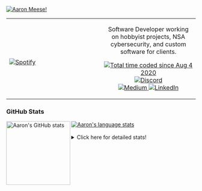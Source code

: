 [![Aaron Meese!](https://user-images.githubusercontent.com/17814535/88975338-a2aabf00-d27f-11ea-963f-8a19608716b4.png)](https://github.com/ajmeese7/readme-ascii "README ASCII")

<!-- Modified from project here: https://github.com/novatorem/novatorem -->
<table width="100%"> 
  <tr>
  <td width="50%">
      
&nbsp; <br> [![Spotify](https://ajmeese7.vercel.app/api/spotify)](https://open.spotify.com/user/ajmeese)

  </td>
  <td width="50%">
    <p align="center">
    Software Developer working on hobbyist projects, NSA cybersecurity, and custom software for clients.
    </p>
    <p align="center">
      <a href="https://wakatime.com/@f726891d-3b02-46cd-9b60-e8c59f9e2b14">
        <img src="https://wakatime.com/badge/user/f726891d-3b02-46cd-9b60-e8c59f9e2b14.svg" alt="Total time coded since Aug 4 2020" title="WakaTime" />
      </a>
      <a href="http://link.aaronmeese.com/discord">
        <img src="https://img.shields.io/badge/discord-ajmeese7%234835-369?style=flat-square&logo=discord&logoColor=white&color=purple" alt="Discord" title="Discord">
      </a>
      <br />
      <a href="https://link.aaronmeese.com/medium">
        <img src="https://img.shields.io/badge/medium-ajmeese7-1DB954?style=flat-square&logo=medium&logoColor=white" alt="Medium" title="Medium">
      </a>
      <a href="https://link.aaronmeese.com/linkedin">
        <img src="https://img.shields.io/badge/linkedIn-aaronmeese-1DB954?style=flat-square&logo=linkedin&logoColor=white&color=blue" alt="LinkedIn" title="LinkedIn">
      </a>
    </p>
  </td>

</table>

[//]: <> (The `&nbsp;` is to have Aphelion take up more space)

### GitHub Stats ###

<a href="https://profile-summary-for-github.com/user/ajmeese7">
  <img align="left" height="170px" src="https://github-readme-stats.vercel.app/api?username=ajmeese7&show_icons=true&line_height=27&count_private=true" alt="Aaron's GitHub stats"/>
  <img src="https://github-readme-stats.vercel.app/api/top-langs/?username=ajmeese7&hide_langs_below=5&layout=compact" alt="Aaron's language stats"/>
</a>

<br />
<br />
<details>
<summary>Click here for detailed stats!</summary>

### :zap: Recent Activity
<!--START_SECTION:activity-->
1. ❗️ Closed issue [#8](https://github.com/meese-enterprises/uptime-monitor/issues/8) in [meese-enterprises/uptime-monitor](https://github.com/meese-enterprises/uptime-monitor)
2. 🗣 Commented on [#8](https://github.com/meese-enterprises/uptime-monitor/issues/8) in [meese-enterprises/uptime-monitor](https://github.com/meese-enterprises/uptime-monitor)
3. ❗️ Opened issue [#8](https://github.com/meese-enterprises/uptime-monitor/issues/8) in [meese-enterprises/uptime-monitor](https://github.com/meese-enterprises/uptime-monitor)
4. 💪 Opened PR [#41](https://github.com/os-js/osjs-filemanager-application/pull/41) in [os-js/osjs-filemanager-application](https://github.com/os-js/osjs-filemanager-application)
5. 🗣 Commented on [#15](https://github.com/os-js/osjs-cli/issues/15) in [os-js/osjs-cli](https://github.com/os-js/osjs-cli)
<!--END_SECTION:activity-->

### 🧐 Waka Stats
<!--START_SECTION:waka-->
![Code Time](http://img.shields.io/badge/Code%20Time-0%20secs-blue)

**🐱 My GitHub Data** 

> 🏆 1,021 Contributions in the Year 2022
 > 
> 📦 197.3 kB Used in GitHub's Storage 
 > 
> 💼 Opted to Hire
 > 
> 📜 76 Public Repositories 
 > 
> 🔑 30 Private Repositories  
 > 
**I'm an Early 🐤** 

```text
🌞 Morning    172 commits    █████░░░░░░░░░░░░░░░░░░░░   20.7% 
🌆 Daytime    318 commits    █████████░░░░░░░░░░░░░░░░   38.27% 
🌃 Evening    330 commits    ██████████░░░░░░░░░░░░░░░   39.71% 
🌙 Night      11 commits     ░░░░░░░░░░░░░░░░░░░░░░░░░   1.32%

```
📅 **I'm Most Productive on Sunday** 

```text
Monday       126 commits    ███░░░░░░░░░░░░░░░░░░░░░░   15.16% 
Tuesday      125 commits    ███░░░░░░░░░░░░░░░░░░░░░░   15.04% 
Wednesday    90 commits     ██░░░░░░░░░░░░░░░░░░░░░░░   10.83% 
Thursday     117 commits    ███░░░░░░░░░░░░░░░░░░░░░░   14.08% 
Friday       87 commits     ██░░░░░░░░░░░░░░░░░░░░░░░   10.47% 
Saturday     126 commits    ███░░░░░░░░░░░░░░░░░░░░░░   15.16% 
Sunday       160 commits    ████░░░░░░░░░░░░░░░░░░░░░   19.25%

```


📊 **This Week I Spent My Time On** 

```text
⌚︎ Time Zone: America/New_York

💬 Programming Languages: 
JavaScript               13 hrs 29 mins      ██████████████████████░░░   89.16% 
JSON                     40 mins             █░░░░░░░░░░░░░░░░░░░░░░░░   4.44% 
Markdown                 23 mins             ░░░░░░░░░░░░░░░░░░░░░░░░░   2.57% 
Bash                     22 mins             ░░░░░░░░░░░░░░░░░░░░░░░░░   2.52% 
Other                    11 mins             ░░░░░░░░░░░░░░░░░░░░░░░░░   1.28%

🐱‍💻 Projects: 
aaronmeese.com           13 hrs 25 mins      ██████████████████████░░░   87.54% 
osjs-filemanager-applicat54 mins             █░░░░░░░░░░░░░░░░░░░░░░░░   5.87% 
osjs-gui                 34 mins             █░░░░░░░░░░░░░░░░░░░░░░░░   3.73% 
modernreforms.org        23 mins             ░░░░░░░░░░░░░░░░░░░░░░░░░   2.54% 
merge-deep               2 mins              ░░░░░░░░░░░░░░░░░░░░░░░░░   0.32%

```

**I Mostly Code in JavaScript** 

```text
JavaScript               32 repos            ████████████░░░░░░░░░░░░░   49.23% 
HTML                     9 repos             ███░░░░░░░░░░░░░░░░░░░░░░   13.85% 
Python                   5 repos             ██░░░░░░░░░░░░░░░░░░░░░░░   7.69% 
Java                     4 repos             █░░░░░░░░░░░░░░░░░░░░░░░░   6.15% 
CSS                      3 repos             █░░░░░░░░░░░░░░░░░░░░░░░░   4.62%

```



 Last Updated on 10/08/2022 16:03:31 UTC
<!--END_SECTION:waka-->
</details>
